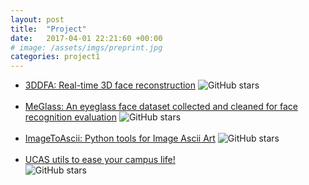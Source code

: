 ```yaml
---
layout: post
title:  "Project"
date:   2017-04-01 22:21:60 +00:00
# image: /assets/imgs/preprint.jpg
categories: project1
---
```

<!-- All are independent projects of mine. -->
<ul>
    <li>
        <a href="https://github.com/cleardusk/3DDFA">3DDFA: Real-time 3D face reconstruction</a> <img src="https://img.shields.io/github/stars/cleardusk/3DDFA.svg" alt="GitHub stars" title="">
    </li><br>
    <li>
        <a href="https://github.com/cleardusk/MeGlass">MeGlass: An eyeglass face dataset collected and cleaned for face recognition evaluation</a> <img src="https://img.shields.io/github/stars/cleardusk/MeGlass.svg" alt="GitHub stars" title="">
    </li><br>
    <li>
        <a href="https://github.com/cleardusk/ImageToAscii">ImageToAscii: Python tools for Image Ascii Art</a> <img src="https://img.shields.io/github/stars/cleardusk/ImageToAscii.svg" alt="GitHub stars" title="">
    </li><br>
    <li>
        <a href="https://github.com/cleardusk/UCAS">UCAS utils to ease your campus life!</a>
        <br>
        <img src="https://img.shields.io/github/stars/cleardusk/UCAS.svg" alt="GitHub stars" title="">
    </li>
</ul>
